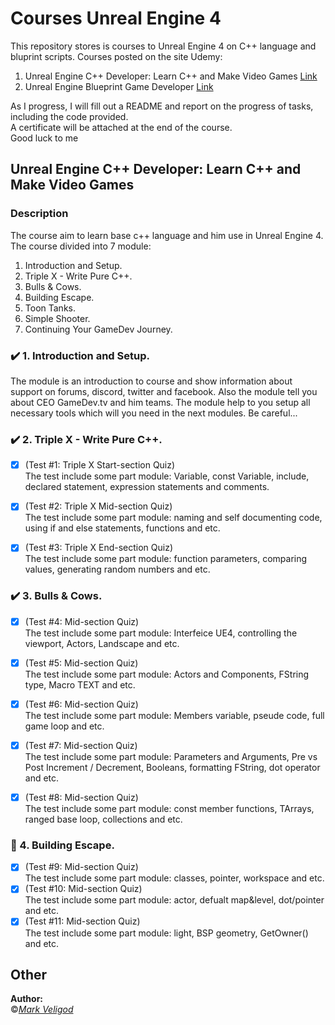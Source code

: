 # Courses Unreal Engine 4

This repository stores is courses to Unreal Engine 4 on C++ language and bluprint scripts. Courses posted on the site Udemy:  
1. Unreal Engine C++ Developer: Learn C++ and Make Video Games [Link](https://www.udemy.com/course/unrealcourse/)  
2. Unreal Engine Blueprint Game Developer [Link](https://www.udemy.com/course/unrealblueprint/)  
  
As I progress, I will fill out a README and report on the progress of tasks, including the code provided.  
A certificate will be attached at the end of the course.  
Good luck to me  

## Unreal Engine C++ Developer: Learn C++ and Make Video Games  
### Description  
The course aim to learn base c++ language and him use in Unreal Engine 4. The course divided into 7 module:  
1. Introduction and Setup.  
2. Triple X - Write Pure C++.  
3. Bulls & Cows.  
4. Building Escape.  
5. Toon Tanks.  
6. Simple Shooter.  
7. Continuing Your GameDev Journey.  
  
### :heavy_check_mark: 1. Introduction and Setup.  
The module is an introduction to course and show information about support on forums, discord, twitter and facebook. Also the module tell you about CEO GameDev.tv and him teams. The module help to you setup all necessary tools which will you need in the next modules. Be careful...  

### :heavy_check_mark: 2. Triple X - Write Pure C++.  
- [x] (Test #1: Triple X Start-section Quiz)  
The test include some part module: Variable, const Variable, include, declared statement, expression statements and comments.  
  
- [x] (Test #2: Triple X Mid-section Quiz)  
The test include some part module: naming and self documenting code, using if and else statements, functions and etc.  
  
- [x] (Test #3: Triple X End-section Quiz)  
The test include some part module: function parameters, comparing values, generating random numbers and etc.
  
### :heavy_check_mark: 3. Bulls & Cows.  
- [x] (Test #4: Mid-section Quiz)  
The test include some part module: Interfeice UE4, controlling the viewport, Actors, Landscape and etc.  

- [x] (Test #5: Mid-section Quiz)  
The test include some part module: Actors and Components, FString type, Macro TEXT and etc.  

- [x] (Test #6: Mid-section Quiz)  
The test include some part module: Members variable, pseude code, full game loop and etc.  

- [x] (Test #7: Mid-section Quiz)  
The test include some part module: Parameters and Arguments, Pre vs Post Increment / Decrement, Booleans, formatting FString, dot operator and etc.  

- [x] (Test #8: Mid-section Quiz)  
The test include some part module: const member functions, TArrays, ranged base loop, collections and etc.  
  
### :black_square_button: 4. Building Escape.  
- [x] (Test #9: Mid-section Quiz)  
The test include some part module: classes, pointer, workspace and etc.  
- [x] (Test #10: Mid-section Quiz)  
The test include some part module: actor, defualt map&level, dot/pointer and etc.  
- [x] (Test #11: Mid-section Quiz)  
The test include some part module: light, BSP geometry, GetOwner() and etc.  

## Other
**Author:**  
:copyright:*[Mark Veligod](https://github.com/markveligod)*  

